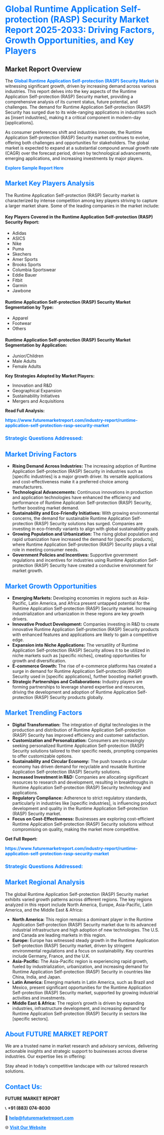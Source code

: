 <h1 style="color: #007BFF;">Global Runtime Application Self-protection (RASP) Security Market Report 2025-2033: Driving Factors, Growth Opportunities, and Key Players</h1>

<section id="overview">
<h2>Market Report Overview</h2>
<p>The <a href="https://www.futuremarketreport.com/industry-report/runtime-application-self-protection-rasp-security-market" style="color: #007BFF; text-decoration: none;"><strong>Global Runtime Application Self-protection (RASP) Security Market</strong></a> is witnessing significant growth, driven by increasing demand across various industries. This report delves into the key aspects of the Runtime Application Self-protection (RASP) Security market, providing a comprehensive analysis of its current status, future potential, and challenges. The demand for Runtime Application Self-protection (RASP) Security has surged due to its wide-ranging applications in industries such as [insert industries], making it a critical component in modern-day [applications].</p>
<p>As consumer preferences shift and industries innovate, the Runtime Application Self-protection (RASP) Security market continues to evolve, offering both challenges and opportunities for stakeholders. The global market is expected to expand at a substantial compound annual growth rate (CAGR) over the forecast period, driven by technological advancements, emerging applications, and increasing investments by major players.</p>
</section>

<section id="overview">
<p><a href="https://www.futuremarketreport.com/request-sample/reportId=32330" style="color: #007BFF; text-decoration: none;"><strong>Explore Sample Report Here</strong></a></p>
</section>

<section id="key-players">
<h2 style="color: #007BFF;">Market Key Players Analysis</h2>
<p>The Runtime Application Self-protection (RASP) Security market is characterized by intense competition among key players striving to capture a larger market share. Some of the leading companies in the market include:</p>
<h4>Key Players Covered in the Runtime Application Self-protection (RASP) Security Report:</h4>
<ul><li>Adidas</li><li>ASICS</li><li>Nike</li><li>Puma</li><li>Skechers</li><li>Amer Sports</li><li>Brooks Sports</li><li>Columbia Sportswear</li><li>Eddie Bauer</li><li>Fitbit</li><li>Garmin</li><li>Jawbone</li></ul>
<h4>Runtime Application Self-protection (RASP) Security Market Segmentation by Type:</h4>
<ul><li>Apparel</li><li>Footwear</li><li>Others</li></ul>

<h4>Runtime Application Self-protection (RASP) Security Market Segmentation by Application:</h4>
<ul><li>Junior/Children</li><li>Male Adults</li><li>Female Adults</li></ul>
<p><strong>Key Strategies Adopted by Market Players:</strong></p>
<ul>
<li>Innovation and R&D</li>
<li>Geographical Expansion</li>
<li>Sustainability Initiatives</li>
<li>Mergers and Acquisitions</li>
</ul>
</section>

<section>
<p><strong>Read Full Analysis: </strong></p><a href="https://www.futuremarketreport.com/industry-report/runtime-application-self-protection-rasp-security-market" style="color: #007BFF; text-decoration: none;"><strong>https://www.futuremarketreport.com/industry-report/runtime-application-self-protection-rasp-security-market</strong></a>
<h3 style="color: #007BFF;">Strategic Questions Addressed:</h3>
</section>

<section id="driving-factors">
<h2 style="color: #007BFF;">Market Driving Factors</h2>
<ul>
<li><strong>Rising Demand Across Industries:</strong> The increasing adoption of Runtime Application Self-protection (RASP) Security in industries such as [specific industries] is a major growth driver. Its versatile applications and cost-effectiveness make it a preferred choice among manufacturers.</li>
<li><strong>Technological Advancements:</strong> Continuous innovations in production and application technologies have enhanced the efficiency and performance of Runtime Application Self-protection (RASP) Security, further boosting market demand.</li>
<li><strong>Sustainability and Eco-Friendly Initiatives:</strong> With growing environmental concerns, the demand for sustainable Runtime Application Self-protection (RASP) Security solutions has surged. Companies are investing in eco-friendly variants to align with global sustainability goals.</li>
<li><strong>Growing Population and Urbanization:</strong> The rising global population and rapid urbanization have increased the demand for [specific products], where Runtime Application Self-protection (RASP) Security plays a vital role in meeting consumer needs.</li>
<li><strong>Government Policies and Incentives:</strong> Supportive government regulations and incentives for industries using Runtime Application Self-protection (RASP) Security have created a conducive environment for market growth.</li>
</ul>
</section>

<section id="growth-opportunities">
<h2 style="color: #007BFF;">Market Growth Opportunities</h2>
<ul>
<li><strong>Emerging Markets:</strong> Developing economies in regions such as Asia-Pacific, Latin America, and Africa present untapped potential for the Runtime Application Self-protection (RASP) Security market. Increasing industrialization and urbanization in these regions are key growth drivers.</li>
<li><strong>Innovative Product Development:</strong> Companies investing in R&D to create innovative Runtime Application Self-protection (RASP) Security products with enhanced features and applications are likely to gain a competitive edge.</li>
<li><strong>Expansion into Niche Applications:</strong> The versatility of Runtime Application Self-protection (RASP) Security allows it to be utilized in niche markets such as [specific niches], creating opportunities for growth and diversification.</li>
<li><strong>E-commerce Growth:</strong> The rise of e-commerce platforms has created a surge in demand for Runtime Application Self-protection (RASP) Security used in [specific applications], further boosting market growth.</li>
<li><strong>Strategic Partnerships and Collaborations:</strong> Industry players are forming partnerships to leverage shared expertise and resources, driving the development and adoption of Runtime Application Self-protection (RASP) Security products globally.</li>
</ul>
</section>

<section id="trending-factors">
<h2 style="color: #007BFF;">Market Trending Factors</h2>
<ul>
<li><strong>Digital Transformation:</strong> The integration of digital technologies in the production and distribution of Runtime Application Self-protection (RASP) Security has improved efficiency and customer satisfaction.</li>
<li><strong>Customization and Personalization:</strong> Consumers are increasingly seeking personalized Runtime Application Self-protection (RASP) Security solutions tailored to their specific needs, prompting companies to offer customizable options.</li>
<li><strong>Sustainability and Circular Economy:</strong> The push towards a circular economy has driven demand for recyclable and reusable Runtime Application Self-protection (RASP) Security solutions.</li>
<li><strong>Increased Investment in R&D:</strong> Companies are allocating significant resources to research and development, resulting in breakthroughs in Runtime Application Self-protection (RASP) Security technology and applications.</li>
<li><strong>Regulatory Compliance:</strong> Adherence to strict regulatory standards, particularly in industries like [specific industries], is influencing product development and quality in the Runtime Application Self-protection (RASP) Security market.</li>
<li><strong>Focus on Cost-Effectiveness:</strong> Businesses are exploring cost-efficient Runtime Application Self-protection (RASP) Security solutions without compromising on quality, making the market more competitive.</li>
</ul>
</section>

<section>
<p><strong>Get Full Report: </strong></p><a href="https://www.futuremarketreport.com/industry-report/runtime-application-self-protection-rasp-security-market" style="color: #007BFF; text-decoration: none;"><strong>https://www.futuremarketreport.com/industry-report/runtime-application-self-protection-rasp-security-market</strong></a>
<h3 style="color: #007BFF;">Strategic Questions Addressed:</h3>
</section>


<section id="regional-analysis">
<h2 style="color: #007BFF;">Market Regional Analysis</h2>
<p>The global Runtime Application Self-protection (RASP) Security market exhibits varied growth patterns across different regions. The key regions analyzed in this report include North America, Europe, Asia-Pacific, Latin America, and the Middle East & Africa:</p>
<ul>
<li><strong>North America:</strong> This region remains a dominant player in the Runtime Application Self-protection (RASP) Security market due to its advanced industrial infrastructure and high adoption of new technologies. The U.S. and Canada are leading markets in this region.</li>
<li><strong>Europe:</strong> Europe has witnessed steady growth in the Runtime Application Self-protection (RASP) Security market, driven by stringent environmental regulations and a focus on sustainability. Key countries include Germany, France, and the U.K.</li>
<li><strong>Asia-Pacific:</strong> The Asia-Pacific region is experiencing rapid growth, fueled by industrialization, urbanization, and increasing demand for Runtime Application Self-protection (RASP) Security in countries like China, India, and Japan.</li>
<li><strong>Latin America:</strong> Emerging markets in Latin America, such as Brazil and Mexico, present significant opportunities for the Runtime Application Self-protection (RASP) Security market, supported by growing industrial activities and investments.</li>
<li><strong>Middle East & Africa:</strong> The region’s growth is driven by expanding industries, infrastructure development, and increasing demand for Runtime Application Self-protection (RASP) Security in sectors like [specific sectors].</li>
</ul>
</section>

<footer>
<h2 style="color: #007BFF;">About FUTURE MARKET REPORT</h2>
<p>We are a trusted name in market research and advisory services, delivering actionable insights and strategic support to businesses across diverse industries. Our expertise lies in offering:</p>

<p>Stay ahead in today’s competitive landscape with our tailored research solutions.</p>

<h2 style="color: #007BFF;">Contact Us:</h2>
<p><strong>FUTURE MARKET REPORT</strong></p>
<p>📞 <strong>+91 (883) 074-8030</strong></p>
<p>📧 <strong><a href="mailto:help@futuremarketreport.com" style="color: #007BFF;">help@futuremarketreport.com</a></strong></p>
<p>🌐 <strong><a href="https://www.futuremarketreport.com/" style="color: #007BFF;">Visit Our Website</a></strong></p>
</footer>